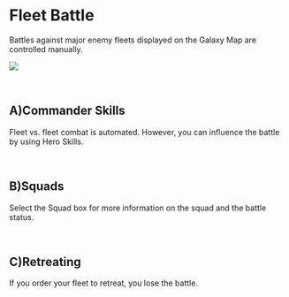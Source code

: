 # Fleet Battle

 Battles against major enemy fleets displayed on the Galaxy Map are controlled manually.

![](http://d3bbxo4nelobc3.cloudfront.net/html/img/help/503_001fleetbattle_1.jpg)

<br>

## A)Commander Skills

 Fleet vs. fleet combat is automated. However, you can influence the battle by using Hero Skills.

<br>

## B)Squads

 Select the Squad box for more information on the squad and the battle status.

<br>

## C)Retreating

 If you order your fleet to retreat, you lose the battle.
